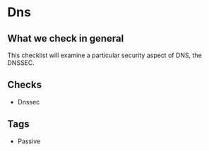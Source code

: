 # Dns

## What we check in general
This checklist will examine a particular security aspect of DNS, the DNSSEC.

## Checks
* Dnssec

## Tags
* Passive
